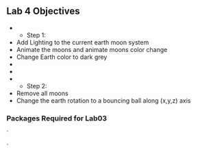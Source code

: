 ## Lab 4 Objectives
* * Step 1:
* Add Lighting to the current earth moon system
* Animate the moons and animate moons color change
* Change Earth color to dark grey
* 
* 
* * Step 2:
* Remove all moons
* Change the earth rotation to a bouncing ball along (x,y,z) axis

### Packages Required for Lab03

`
<script src="js/three.js"></script>
<script src="js/OrbitControls.js"> </script>
`